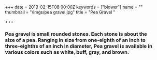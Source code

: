 +++
date = 2019-02-15T08:00:00Z
keywords = ["blower"]
name = ""
thumbnail = "/imgs/pea gravel.jpg"
title = "Pea Gravel "

+++
### **Pea gravel** is small rounded stones. Each stone is about the size of a pea. Ranging in size from one-eighth of an inch to three-eighths of an inch in diameter, Pea gravel is available in various colors such as white, buff, gray, and brown.